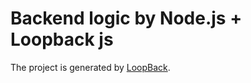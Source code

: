 # Backend logic by Node.js + Loopback js

The project is generated by [LoopBack](http://loopback.io).
